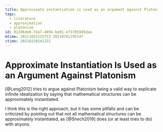 ```yaml
---
title: Approximate instantiation is used as an argument against Platonism
tags:
  - literature
  - approximation
  - platonism
id: 013d6de0-7da7-4894-be91-ef3705945daa
mtime: 20211022125753 20210701195547
ctime: 20210210141222
---
```


# Approximate Instantiation Is Used as an Argument Against Platonism

[@Leng2012] tries to argue against Platonism being a valid way to explicate infinite idealization by saying that mathematical structures can be approximately instantiated.

I think this is the right approach, but it has some pitfalls and can be criticized by pointing out that not all mathematical structures can be approximately instantiated, as [@Shech2019] does (or at least tries to do) with anyons.
